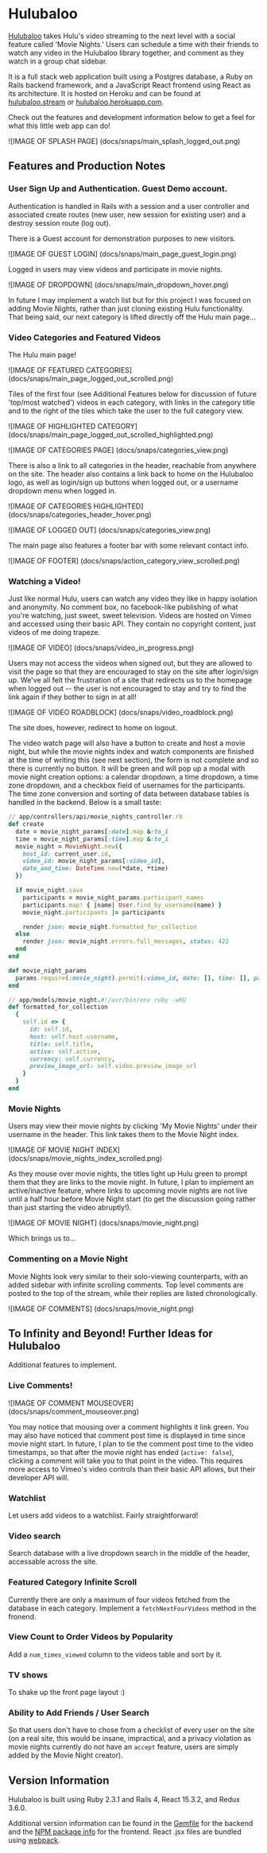 # Hulubaloo

[Hulubaloo][stream] takes Hulu's video streaming to the next level with a social feature called 'Movie Nights.' Users can schedule a time with their friends to watch any video in the Hulubaloo library together, and comment as they watch in a group chat sidebar.

It is a full stack web application built using a Postgres database, a Ruby on Rails backend framework, and a JavaScript React frontend using React as its architecture. It is hosted on Heroku and can be found at [hulubaloo.stream][stream] or [hulubaloo.herokuapp.com][heroku].

Check out the features and development information below to get a feel for what this little web app can do!

[stream]: http://hulubaloo.stream
[heroku]: https://hulubaloo.herokuapp.com

![IMAGE OF SPLASH PAGE] (docs/snaps/main_splash_logged_out.png)

## Features and Production Notes

### User Sign Up and Authentication. Guest Demo account.

Authentication is handled in Rails with a session and a user controller and associated create routes (new user, new session for existing user) and a destroy session route (log out).

There is a Guest account for demonstration purposes to new visitors.

![IMAGE OF GUEST LOGIN] (docs/snaps/main_page_guest_login.png)

Logged in users may view videos and participate in movie nights.

![IMAGE OF DROPDOWN] (docs/snaps/main_dropdown_hover.png)

In future I may implement a watch list but for this project I was focused on adding Movie Nights, rather than just cloning existing Hulu functionality. That being said, our next category is lifted directly off the Hulu main page...

### Video Categories and Featured Videos

The Hulu main page!

![IMAGE OF FEATURED CATEGORIES] (docs/snaps/main_page_logged_out_scrolled.png)

Tiles of the first four (see Additional Features below for discussion of future 'top/most watched') videos in each category, with links in the category title and to the right of the tiles which take the user to the full category view.

![IMAGE OF HIGHLIGHTED CATEGORY] (docs/snaps/main_page_logged_out_scrolled_highlighted.png)

![IMAGE OF CATEGORIES PAGE] (docs/snaps/categories_view.png)

There is also a link to all categories in the header, reachable from anywhere on the site. The header also contains a link back to home on the Hulubaloo logo, as well as login/sign up buttons when logged out, or a username dropdown menu when logged in.

![IMAGE OF CATEGORIES HIGHLIGHTED] (docs/snaps/categories_header_hover.png)

![IMAGE OF LOGGED OUT] (docs/snaps/categories_view.png)

The main page also features a footer bar with some relevant contact info.

![IMAGE OF FOOTER] (docs/snaps/action_category_view_scrolled.png)

### Watching a Video!

Just like normal Hulu, users can watch any video they like in happy isolation and anonymity. No comment box, no facebook-like publishing of what you're watching, just sweet, sweet television. Videos are hosted on Vimeo and accessed using their basic API. They contain no copyright content, just videos of me doing trapeze.

![IMAGE OF VIDEO] (docs/snaps/video_in_progress.png)

Users may not access the videos when signed out, but they are allowed to visit the page so that they are encouraged to stay on the site after login/sign up. We've all felt the frustration of a site that redirects us to the homepage when logged out -- the user is not encouraged to stay and try to find the link again if they bother to sign in at all!

![IMAGE OF VIDEO ROADBLOCK] (docs/snaps/video_roadblock.png)

The site does, however, redirect to home on logout.

The video watch page will also have a button to create and host a movie night, but while the movie nights index and watch components are finished at the time of writing this (see next section), the form is not complete and so there is currently no button. It will be green and will pop up a modal with movie night creation options: a calendar dropdown, a time dropdown, a time zone dropdown, and a checkbox field of usernames for the participants. The time zone conversion and sorting of data between database tables is handled in the backend. Below is a small taste:

```ruby
// app/controllers/api/movie_nights_controller.rb
def create
  date = movie_night_params[:date].map &:to_i
  time = movie_night_params[:time].map &:to_i
  movie_night = MovieNight.new({
    host_id: current_user.id,
    video_id: movie_night_params[:video_id],
    date_and_time: DateTime.new(*date, *time)
  })

  if movie_night.save
    participants = movie_night_params.participant_names
    participants.map! { |name| User.find_by_username(name) }
    movie_night.participants |= participants

    render json: movie_night.formatted_for_collection
  else
    render json: movie_night.errors.full_messages, status: 422
  end
end

def movie_night_params
  params.require(:movie_night).permit(:video_id, date: [], time: [], participant_names: [])
end

// app/models/movie_night.#!/usr/bin/env ruby -wKU
def formatted_for_collection
  {
    self.id => {
      id: self.id,
      host: self.host.username,
      title: self.title,
      active: self.active,
      currency: self.currency,
      preview_image_url: self.video.preview_image_url
    }
  }
end
```

### Movie Nights

Users may view their movie nights by clicking 'My Movie Nights' under their username in the header. This link takes them to the Movie Night index.

![IMAGE OF MOVIE NIGHT INDEX] (docs/snaps/movie_nights_index_scrolled.png)

As they mouse over movie nights, the titles light up Hulu green to prompt them that they are links to the movie night. In future, I plan to implement an active/inactive feature, where links to upcoming movie nights are not live until a half hour before Movie Night start (to get the discussion going rather than just starting the video abruptly!).

![IMAGE OF MOVIE NIGHT] (docs/snaps/movie_night.png)

Which brings us to...

### Commenting on a Movie Night

Movie Nights look very similar to their solo-viewing counterparts, with an added sidebar with infinite scrolling comments. Top level comments are posted to the top of the stream, while their replies are listed chronologically.

![IMAGE OF COMMENTS] (docs/snaps/movie_night.png)

## To Infinity and Beyond! Further Ideas for Hulubaloo

Additional features to implement.


### Live Comments!

![IMAGE OF COMMENT MOUSEOVER] (docs/snaps/comment_mouseover.png)

You may notice that mousing over a comment highlights it link green. You may also have noticed that comment post time is displayed in time since movie night start. In future, I plan to tie the comment post time to the video timestamps, so that after the movie night has ended (`active: false`), clicking a comment will take you to that point in the video. This requires more access to Vimeo's video controls than their basic API allows, but their developer API will.

### Watchlist

Let users add videos to a watchlist. Fairly straightforward!

### Video search

Search database with a live dropdown search in the middle of the header, accessable across the site.

### Featured Category Infinite Scroll

Currently there are only a maximum of four videos fetched from the database in each category. Implement a `fetchNextFourVideos` method in the fronend.

### View Count to Order Videos by Popularity

Add a `num_times_viewed` column to the videos table and sort by it.

### TV shows

To shake up the front page layout :)

### Ability to Add Friends / User Search

So that users don't have to chose from a checklist of every user on the site (on a real site, this would be insane, impractical, and a privacy violation as movie nights currently do not have an `accept` feature, users are simply added by the Movie Night creator).


## Version Information

Hulubaloo is built using Ruby 2.3.1 and Rails 4, React 15.3.2, and Redux 3.6.0.

Additional version information can be found in the [Gemfile][Gemfile] for the backend and the [NPM package info][package] for the frontend. React .jsx files are bundled using [webpack][webpack].

[Gemfile]: Gemfile
[package]: package.json
[webpack]: webpack.config.js
